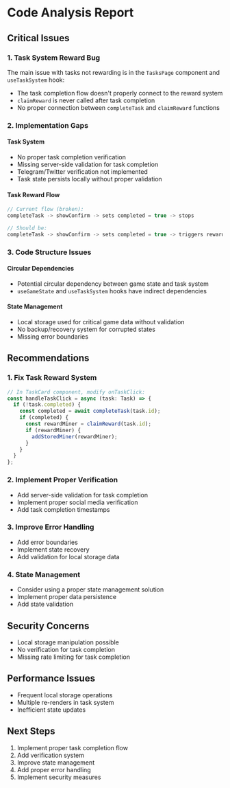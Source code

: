# Code Analysis Report

## Critical Issues

### 1. Task System Reward Bug
The main issue with tasks not rewarding is in the `TasksPage` component and `useTaskSystem` hook:

- The task completion flow doesn't properly connect to the reward system
- `claimReward` is never called after task completion
- No proper connection between `completeTask` and `claimReward` functions

### 2. Implementation Gaps

#### Task System
- No proper task completion verification
- Missing server-side validation for task completion
- Telegram/Twitter verification not implemented
- Task state persists locally without proper validation

#### Task Reward Flow
```typescript
// Current flow (broken):
completeTask -> showConfirm -> sets completed = true -> stops

// Should be:
completeTask -> showConfirm -> sets completed = true -> triggers reward claim -> adds miner
```

### 3. Code Structure Issues

#### Circular Dependencies
- Potential circular dependency between game state and task system
- `useGameState` and `useTaskSystem` hooks have indirect dependencies

#### State Management
- Local storage used for critical game data without validation
- No backup/recovery system for corrupted states
- Missing error boundaries

## Recommendations

### 1. Fix Task Reward System
```typescript
// In TaskCard component, modify onTaskClick:
const handleTaskClick = async (task: Task) => {
  if (!task.completed) {
    const completed = await completeTask(task.id);
    if (completed) {
      const rewardMiner = claimReward(task.id);
      if (rewardMiner) {
        addStoredMiner(rewardMiner);
      }
    }
  }
};
```

### 2. Implement Proper Verification
- Add server-side validation for task completion
- Implement proper social media verification
- Add task completion timestamps

### 3. Improve Error Handling
- Add error boundaries
- Implement state recovery
- Add validation for local storage data

### 4. State Management
- Consider using a proper state management solution
- Implement proper data persistence
- Add state validation

## Security Concerns
- Local storage manipulation possible
- No verification for task completion
- Missing rate limiting for task completion

## Performance Issues
- Frequent local storage operations
- Multiple re-renders in task system
- Inefficient state updates

## Next Steps
1. Implement proper task completion flow
2. Add verification system
3. Improve state management
4. Add proper error handling
5. Implement security measures